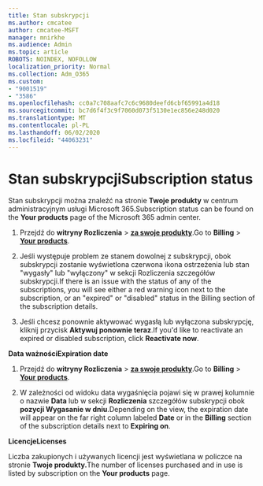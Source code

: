 ```yaml
---
title: Stan subskrypcji
ms.author: cmcatee
author: cmcatee-MSFT
manager: mnirkhe
ms.audience: Admin
ms.topic: article
ROBOTS: NOINDEX, NOFOLLOW
localization_priority: Normal
ms.collection: Adm_O365
ms.custom:
- "9001519"
- "3586"
ms.openlocfilehash: cc0a7c708aafc7c6c9680deefd6cbf65991a4d18
ms.sourcegitcommit: bc7d6f4f3c9f7060d073f5130e1ec856e248d020
ms.translationtype: MT
ms.contentlocale: pl-PL
ms.lasthandoff: 06/02/2020
ms.locfileid: "44063231"
---
```

# <a name="subscription-status"></a><span data-ttu-id="e3f5f-102">Stan subskrypcji</span><span class="sxs-lookup"><span data-stu-id="e3f5f-102">Subscription status</span></span>

<span data-ttu-id="e3f5f-103">Stan subskrypcji można znaleźć na stronie **Twoje produkty** w centrum administracyjnym usługi Microsoft 365.</span><span class="sxs-lookup"><span data-stu-id="e3f5f-103">Subscription status can be found on the **Your products** page of the Microsoft 365 admin center.</span></span>

1. <span data-ttu-id="e3f5f-104">Przejdź do **witryny Rozliczenia**  >  **[za swoje produkty](https://go.microsoft.com/fwlink/p/?linkid=842054)**.</span><span class="sxs-lookup"><span data-stu-id="e3f5f-104">Go to **Billing** > **[Your products](https://go.microsoft.com/fwlink/p/?linkid=842054)**.</span></span>

2. <span data-ttu-id="e3f5f-105">Jeśli występuje problem ze stanem dowolnej z subskrypcji, obok subskrypcji zostanie wyświetlona czerwona ikona ostrzeżenia lub stan "wygasły" lub "wyłączony" w sekcji Rozliczenia szczegółów subskrypcji.</span><span class="sxs-lookup"><span data-stu-id="e3f5f-105">If there is an issue with the status of any of the subscriptions, you will see either a red warning icon next to the subscription, or an "expired" or "disabled" status in the Billing section of the subscription details.</span></span>

3. <span data-ttu-id="e3f5f-106">Jeśli chcesz ponownie aktywować wygasłą lub wyłączona subskrypcję, kliknij przycisk **Aktywuj ponownie teraz**.</span><span class="sxs-lookup"><span data-stu-id="e3f5f-106">If you'd like to reactivate an expired or disabled subscription, click **Reactivate now**.</span></span>

<span data-ttu-id="e3f5f-107">**Data ważności**</span><span class="sxs-lookup"><span data-stu-id="e3f5f-107">**Expiration date**</span></span>

1. <span data-ttu-id="e3f5f-108">Przejdź do **witryny Rozliczenia**  >  **[za swoje produkty](https://go.microsoft.com/fwlink/p/?linkid=842054)**.</span><span class="sxs-lookup"><span data-stu-id="e3f5f-108">Go to **Billing** > **[Your products](https://go.microsoft.com/fwlink/p/?linkid=842054)**.</span></span>

2. <span data-ttu-id="e3f5f-109">W zależności od widoku data wygaśnięcia pojawi się w prawej kolumnie o nazwie **Data** lub w sekcji **Rozliczenia** szczegółów subskrypcji obok **pozycji Wygasanie w dniu**.</span><span class="sxs-lookup"><span data-stu-id="e3f5f-109">Depending on the view, the expiration date will appear on the far right column labeled **Date** or in the **Billing** section of the subscription details next to **Expiring on**.</span></span>

<span data-ttu-id="e3f5f-110">**Licencje**</span><span class="sxs-lookup"><span data-stu-id="e3f5f-110">**Licenses**</span></span>

<span data-ttu-id="e3f5f-111">Liczba zakupionych i używanych licencji jest wyświetlana w policzce na stronie **Twoje produkty.**</span><span class="sxs-lookup"><span data-stu-id="e3f5f-111">The number of licenses purchased and in use is listed by subscription on the **Your products** page.</span></span>

